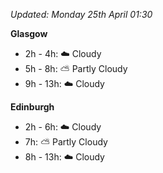 *Updated: Monday 25th April 01:30*

**Glasgow**

* 2h - 4h: :cloud: Cloudy
* 5h - 8h: :partly_sunny: Partly Cloudy
* 9h - 13h: :cloud: Cloudy

**Edinburgh**

* 2h - 6h: :cloud: Cloudy
* 7h: :partly_sunny: Partly Cloudy
* 8h - 13h: :cloud: Cloudy
